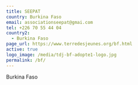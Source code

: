 ```yaml
---
title: SEEPAT
country: Burkina Faso
email: associationseepat@gmai.com
tel: +226 70 55 44 04
country2:
  - Burkina Faso
page_url: https://www.terredesjeunes.org/bf.html
active: true
logo_image: /media/tdj-bf-adopte1-logo.jpg
permalink: /bf/
---
```

Burkina Faso
